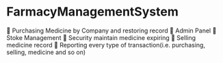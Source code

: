 # FarmacyManagementSystem

	Purchasing Medicine by Company and restoring record
	Admin Panel
	Stoke Management
	Security maintain medicine expiring
	Selling medicine record
	Reporting every type of transaction(i.e. purchasing, selling, medicine and so on)
